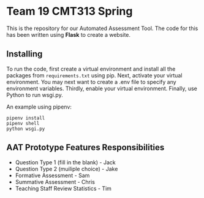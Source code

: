 # Team 19 CMT313 Spring

This is the repository for our Automated Assessment Tool. The code for this has
been written using **Flask** to create a website.

## Installing

To run the code, first create a virtual environment and install all the packages
from `requirements.txt` using pip. Next, activate your virtual environment. You 
may next want to create a .env file to specify any environment variables. Thirdly,
enable your virtual environment. Finally, use Python to run wsgi.py.

An example using pipenv:
```
pipenv install
pipenv shell
python wsgi.py
```

## AAT Prototype Features Responsibilities

- Question Type 1 (fill in the blank) - Jack
- Question Type 2 (muiliple choice) - Jake
- Formative Assessment - Sam
- Summative Assessment - Chris
- Teaching Staff Review Statistics - Tim

